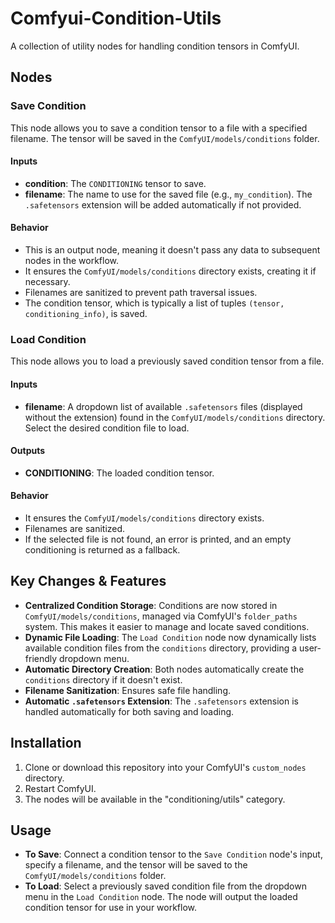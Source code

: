 # Comfyui-Condition-Utils

A collection of utility nodes for handling condition tensors in ComfyUI.

## Nodes

### Save Condition

This node allows you to save a condition tensor to a file with a specified filename. The tensor will be saved in the `ComfyUI/models/conditions` folder.

#### Inputs

- **condition**: The `CONDITIONING` tensor to save.
- **filename**: The name to use for the saved file (e.g., `my_condition`). The `.safetensors` extension will be added automatically if not provided.

#### Behavior

- This is an output node, meaning it doesn't pass any data to subsequent nodes in the workflow.
- It ensures the `ComfyUI/models/conditions` directory exists, creating it if necessary.
- Filenames are sanitized to prevent path traversal issues.
- The condition tensor, which is typically a list of tuples `(tensor, conditioning_info)`, is saved.

### Load Condition

This node allows you to load a previously saved condition tensor from a file.

#### Inputs

- **filename**: A dropdown list of available `.safetensors` files (displayed without the extension) found in the `ComfyUI/models/conditions` directory. Select the desired condition file to load.

#### Outputs

- **CONDITIONING**: The loaded condition tensor.

#### Behavior

- It ensures the `ComfyUI/models/conditions` directory exists.
- Filenames are sanitized.
- If the selected file is not found, an error is printed, and an empty conditioning is returned as a fallback.

## Key Changes & Features

- **Centralized Condition Storage**: Conditions are now stored in `ComfyUI/models/conditions`, managed via ComfyUI's `folder_paths` system. This makes it easier to manage and locate saved conditions.
- **Dynamic File Loading**: The `Load Condition` node now dynamically lists available condition files from the `conditions` directory, providing a user-friendly dropdown menu.
- **Automatic Directory Creation**: Both nodes automatically create the `conditions` directory if it doesn't exist.
- **Filename Sanitization**: Ensures safe file handling.
- **Automatic `.safetensors` Extension**: The `.safetensors` extension is handled automatically for both saving and loading.

## Installation

1. Clone or download this repository into your ComfyUI's `custom_nodes` directory.
2. Restart ComfyUI.
3. The nodes will be available in the "conditioning/utils" category.

## Usage

- **To Save**: Connect a condition tensor to the `Save Condition` node's input, specify a filename, and the tensor will be saved to the `ComfyUI/models/conditions` folder.
- **To Load**: Select a previously saved condition file from the dropdown menu in the `Load Condition` node. The node will output the loaded condition tensor for use in your workflow.